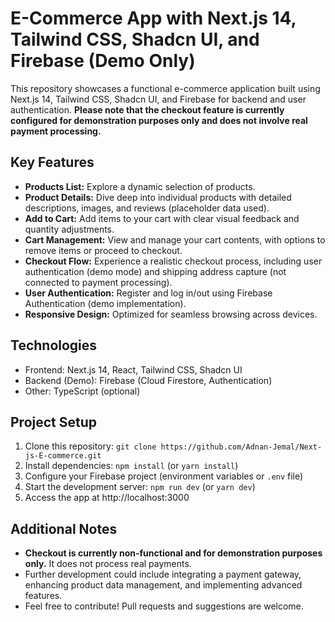 # E-Commerce App with Next.js 14, Tailwind CSS, Shadcn UI, and Firebase (Demo Only)


This repository showcases a functional e-commerce application built using Next.js 14, Tailwind CSS, Shadcn UI, and Firebase for backend and user authentication. **Please note that the checkout feature is currently configured for demonstration purposes only and does not involve real payment processing.**

## Key Features

* **Products List:** Explore a dynamic selection of products.
* **Product Details:** Dive deep into individual products with detailed descriptions, images, and reviews (placeholder data used).
* **Add to Cart:** Add items to your cart with clear visual feedback and quantity adjustments.
* **Cart Management:** View and manage your cart contents, with options to remove items or proceed to checkout.
* **Checkout Flow:** Experience a realistic checkout process, including user authentication (demo mode) and shipping address capture (not connected to payment processing).
* **User Authentication:** Register and log in/out using Firebase Authentication (demo implementation).
* **Responsive Design:** Optimized for seamless browsing across devices.

## Technologies

- Frontend: Next.js 14, React, Tailwind CSS, Shadcn UI
- Backend (Demo): Firebase (Cloud Firestore, Authentication)
- Other: TypeScript (optional)

## Project Setup

1. Clone this repository: `git clone https://github.com/Adnan-Jemal/Next-js-E-commerce.git`
2. Install dependencies: `npm install` (or `yarn install`)
3. Configure your Firebase project (environment variables or `.env` file)
4. Start the development server: `npm run dev` (or `yarn dev`)
5. Access the app at http://localhost:3000

## Additional Notes

- **Checkout is currently non-functional and for demonstration purposes only.** It does not process real payments.
- Further development could include integrating a payment gateway, enhancing product data management, and implementing advanced features.
- Feel free to contribute! Pull requests and suggestions are welcome.
